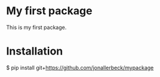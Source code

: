 # My first package

This is my first package.

# Installation
$ pip install git+https://github.com/jonallerbeck/mypackage